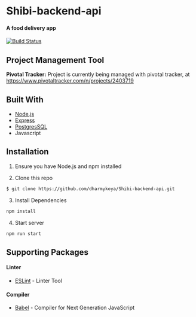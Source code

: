 # Shibi-backend-api

#### A food delivery app

[![Build Status](https://travis-ci.org/dharmykoya/shibi-backend-api.svg?branch=chore-setup-travisCI-169110562)](https://travis-ci.org/dharmykoya/shibi-backend-api)

## Project Management Tool

**Pivotal Tracker:** Project is currently being managed with pivotal tracker, at https://www.pivotaltracker.com/n/projects/2403719

## Built With

- [Node.js](https://nodejs.org/en/)
- [Express](https://expressjs.com)
- [PostgresSQL](https://postgresql.org)
- Javascript

## Installation

1. Ensure you have Node.js and npm installed

2. Clone this repo

```bash
$ git clone https://github.com/dharmykoya/Shibi-backend-api.git
```

3. Install Dependencies

```bash
npm install
```

4. Start server

```bash
npm run start
```

## Supporting Packages

#### Linter

- [ESLint](https://eslint.org/) - Linter Tool

#### Compiler

- [Babel](https://eslint.org/) - Compiler for Next Generation JavaScript
